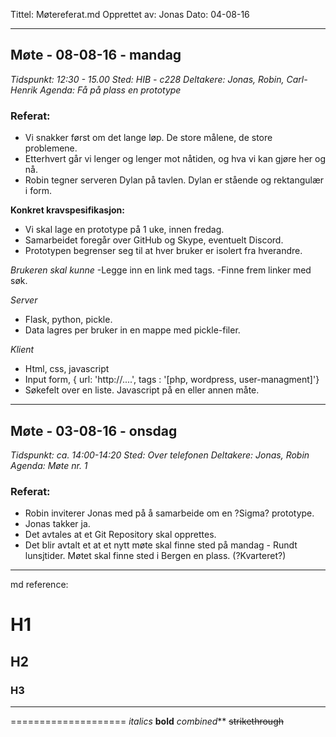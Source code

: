 Tittel: Møtereferat.md
Opprettet av: Jonas
Dato: 04-08-16

----------------------------------------

## Møte - 08-08-16 - mandag

*Tidspunkt: 12:30 - 15.00*
*Sted: HIB - c228*
*Deltakere: Jonas, Robin, Carl-Henrik*
*Agenda: Få på plass en prototype*

### Referat:

- Vi snakker først om det lange løp. De store målene, de store problemene.
- Etterhvert går vi lenger og lenger mot nåtiden, og hva vi kan gjøre her og nå.
- Robin tegner serveren Dylan på tavlen. Dylan er stående og rektangulær i form.

**Konkret kravspesifikasjon:**
- Vi skal lage en prototype på 1 uke, innen fredag.
- Samarbeidet foregår over GitHub og Skype, eventuelt Discord.
- Prototypen begrenser seg til at hver bruker er isolert fra hverandre.

*Brukeren skal kunne*
-Legge inn en link med tags.
-Finne frem linker med søk.

*Server*
- Flask, python, pickle.
- Data lagres per bruker in en mappe med pickle-filer.

*Klient*
- Html, css, javascript
- Input form, { url: 'http://....', tags : '[php, wordpress, user-managment]'}
- Søkefelt over en liste. Javascript på en eller annen måte.

----------------------------------------

## Møte - 03-08-16 - onsdag

*Tidspunkt: ca. 14:00-14:20*
*Sted: Over telefonen*
*Deltakere: Jonas, Robin*
*Agenda: Møte nr. 1*

### Referat:

- Robin inviterer Jonas med på å samarbeide om en ?Sigma? prototype.
- Jonas takker ja.
- Det avtales at et Git Repository skal opprettes.
- Det blir avtalt et at et nytt møte skal finne sted på mandag - Rundt lunsjtider. Møtet skal finne sted i Bergen en plass. (?Kvarteret?)

----------------------------------------

md reference:

# H1
## H2
### H3
--------------------
====================
*italics*
**bold**
_combined_**
~~strikethrough~~



